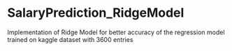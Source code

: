 # SalaryPrediction_RidgeModel
Implementation of Ridge Model for better accuracy of the regression model trained on kaggle dataset with 3600 entries
